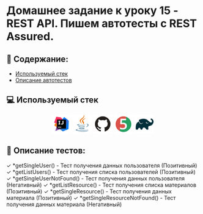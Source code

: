 # Домашнее задание к уроку 15 - REST API. Пишем автотесты с REST Assured. 
## :scroll: Содержание:

- [Используемый стек](#computer-используемый-стек)
- [Описание автотестов](#pushpin-описание-тестов)

##  :computer: Используемый стек
<p align="center">
<a href="https://www.jetbrains.com/idea/"><img src="logo/Intelij_IDEA.svg" width="50" height="50"  alt="IDEA"/></a>
<a href="https://www.java.com/"><img src="logo/Java.svg" width="50" height="50"  alt="JAVA"/></a>
<a href="https://github.com/"><img src="logo/GitHub.svg" width="50" height="50"  alt="GITHUB"/></a>
<a href="https://junit.org/junit5/"><img src="logo/JUnit5.svg" width="50" height="50"  alt="GITHUB"/></a>
<a href="https://gradle.org/"><img src="logo/Gradle.svg" width="50" height="50"  alt="GITHUB"/></a>
</p>

## :pushpin: Описание тестов:
✓ *getSingleUser() - Тест получения данных пользователя (Позитивный)
✓ *getListUsers() - Тест получения списка пользователей (Позитивный)
✓ *getSingleUserNotFound() - Тест получения данных пользователя (Негативный)
✓ *getListResource() - Тест получения списка материалов (Позитивный)
✓ *getSingleResource() - Тест получения данных материала (Позитивный)
✓ *getSingleResourceNotFound() - Тест получения данных материала (Негативный)


